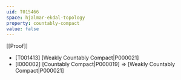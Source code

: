 ```yaml
---
uid: T015466
space: hjalmar-ekdal-topology
property: countably-compact
value: false
---
```

[[Proof]]

* [T001413] [Weakly Countably Compact|P000021]
* [I000002] [Countably Compact|P000019] => [Weakly Countably Compact|P000021]

